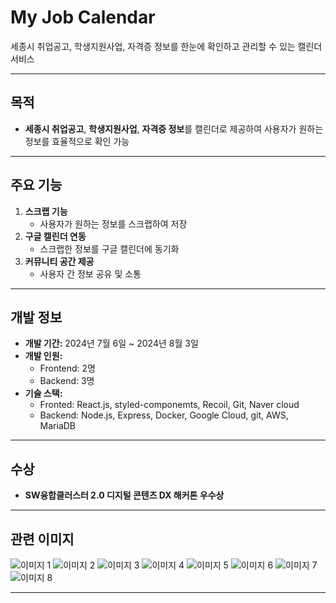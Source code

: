 # My Job Calendar

세종시 취업공고, 학생지원사업, 자격증 정보를 한눈에 확인하고 관리할 수 있는 캘린더 서비스 

---

## 목적
- **세종시 취업공고**, **학생지원사업**, **자격증 정보**를 캘린더로 제공하여 사용자가 원하는 정보를 효율적으로 확인 가능

--- 

## 주요 기능
1. **스크랩 기능**  
   - 사용자가 원하는 정보를 스크랩하여 저장
2. **구글 캘린더 연동**  
   - 스크랩한 정보를 구글 캘린더에 동기화
3. **커뮤니티 공간 제공**  
   - 사용자 간 정보 공유 및 소통

---

## 개발 정보
- **개발 기간:** 2024년 7월 6일 ~ 2024년 8월 3일  
- **개발 인원:**  
  - Frontend: 2명  
  - Backend: 3명
- **기술 스택:**
  - Fronted: React.js, styled-componemts, Recoil, Git, Naver cloud
  - Backend: Node.js, Express, Docker, Google Cloud, git, AWS, MariaDB

---

## 수상
- **SW융합클러스터 2.0 디지털 콘텐츠 DX 해커톤 우수상**  

---

## 관련 이미지


![이미지 1](https://github.com/user-attachments/assets/30a0c63c-f9ca-469d-83fe-1f2380278158)
![이미지 2](https://github.com/user-attachments/assets/9dfa820b-ca01-411d-bb85-210b2e1a93f2)
![이미지 3](https://github.com/user-attachments/assets/296c5e5d-f374-4864-90f7-13d96713c927)
![이미지 4](https://github.com/user-attachments/assets/8cb43aaa-cfc9-40ed-8de0-ba5020460c11)
![이미지 5](https://github.com/user-attachments/assets/38ebfad2-9c33-41c4-9fc4-bd2834f4f0ca)
![이미지 6](https://github.com/user-attachments/assets/382168de-3577-4736-b134-2942fc42d977)
![이미지 7](https://github.com/user-attachments/assets/3df55b91-6307-433a-84d0-4c676b7ecce3)
![이미지 8](https://github.com/user-attachments/assets/b2b78d80-83a0-4ceb-b0d1-6f8a0380fcb4)

---


